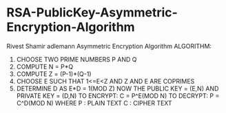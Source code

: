 # RSA-PublicKey-Asymmetric-Encryption-Algorithm
Rivest Shamir adlemann Asymmetric Encryption Algorithm
ALGORITHM:
1. CHOOSE TWO PRIME NUMBERS P AND Q
2. COMPUTE N = P*Q
3. COMPUTE Z = (P-1)*(Q-1)
4. CHOOSE E SUCH THAT 1<=E<Z AND Z AND E ARE COPRIMES 
5. DETERMINE D AS E*D = 1(MOD Z)
NOW THE PUBLIC KEY = (E,N)
AND PRIVATE KEY = (D,N)
TO ENCRYPT:
          C = P^E(MOD N)
TO DECRYPT: 
          P = C^D(MOD N)
 WHERE
         P : PLAIN TEXT
         C : CIPHER TEXT
